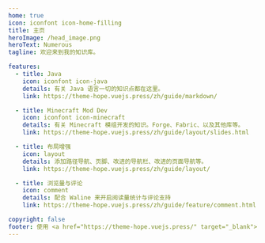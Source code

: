 ```yaml
---
home: true
icon: iconfont icon-home-filling
title: 主页
heroImage: /head_image.png
heroText: Numerous
tagline: 欢迎来到我的知识库。

features:
  - title: Java
    icon: iconfont icon-java
    details: 有关 Java 语言一切的知识点都在这里。
    link: https://theme-hope.vuejs.press/zh/guide/markdown/

  - title: Minecraft Mod Dev
    icon: iconfont icon-minecraft
    details: 有关 Minecraft 模组开发的知识。Forge、Fabric、以及其他库等。
    link: https://theme-hope.vuejs.press/zh/guide/layout/slides.html

  - title: 布局增强
    icon: layout
    details: 添加路径导航、页脚、改进的导航栏、改进的页面导航等。
    link: https://theme-hope.vuejs.press/zh/guide/layout/

  - title: 浏览量与评论
    icon: comment
    details: 配合 Waline 来开启阅读量统计与评论支持
    link: https://theme-hope.vuejs.press/zh/guide/feature/comment.html

copyright: false
footer: 使用 <a href="https://theme-hope.vuejs.press/" target="_blank">VuePress Theme Hope</a> 主题 | MIT 协议, 版权所有 © 2019-present Mr.Hope
---
```

